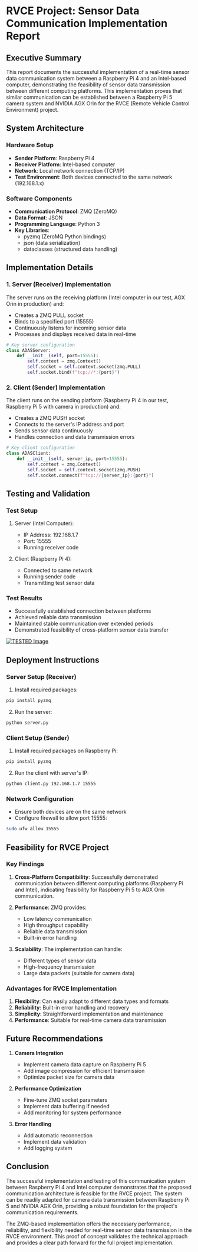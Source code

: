 # RVCE Project: Sensor Data Communication Implementation Report

## Executive Summary
This report documents the successful implementation of a real-time sensor data communication system between a Raspberry Pi 4 and an Intel-based computer, demonstrating the feasibility of sensor data transmission between different computing platforms. This implementation proves that similar communication can be established between a Raspberry Pi 5 camera system and NVIDIA AGX Orin for the RVCE (Remote Vehicle Control Environment) project.

## System Architecture

### Hardware Setup
- **Sender Platform**: Raspberry Pi 4
- **Receiver Platform**: Intel-based computer
- **Network**: Local network connection (TCP/IP)
- **Test Environment**: Both devices connected to the same network (192.168.1.x)

### Software Components
- **Communication Protocol**: ZMQ (ZeroMQ)
- **Data Format**: JSON
- **Programming Language**: Python 3
- **Key Libraries**: 
  - pyzmq (ZeroMQ Python bindings)
  - json (data serialization)
  - dataclasses (structured data handling)

## Implementation Details

### 1. Server (Receiver) Implementation
The server runs on the receiving platform (Intel computer in our test, AGX Orin in production) and:
- Creates a ZMQ PULL socket
- Binds to a specified port (15555)
- Continuously listens for incoming sensor data
- Processes and displays received data in real-time

```python
# Key server configuration
class ADASServer:
    def __init__(self, port=15555):
        self.context = zmq.Context()
        self.socket = self.context.socket(zmq.PULL)
        self.socket.bind(f"tcp://*:{port}")
```

### 2. Client (Sender) Implementation
The client runs on the sending platform (Raspberry Pi 4 in our test, Raspberry Pi 5 with camera in production) and:
- Creates a ZMQ PUSH socket
- Connects to the server's IP address and port
- Sends sensor data continuously
- Handles connection and data transmission errors

```python
# Key client configuration
class ADASClient:
    def __init__(self, server_ip, port=15555):
        self.context = zmq.Context()
        self.socket = self.context.socket(zmq.PUSH)
        self.socket.connect(f"tcp://{server_ip}:{port}")
```

## Testing and Validation

### Test Setup
1. Server (Intel Computer):
   - IP Address: 192.168.1.7
   - Port: 15555
   - Running receiver code

2. Client (Raspberry Pi 4):
   - Connected to same network
   - Running sender code
   - Transmitting test sensor data

### Test Results
- Successfully established connection between platforms
- Achieved reliable data transmission
- Maintained stable communication over extended periods
- Demonstrated feasibility of cross-platform sensor data transfer

[![TESTED Image](https://github.com/JaewooJoung/RVCE/edit/main/com/image.jpg)](https://github.com/JaewooJoung/RVCE/edit/main/com/test.mp4)

## Deployment Instructions

### Server Setup (Receiver)
1. Install required packages:
```bash
pip install pyzmq
```

2. Run the server:
```bash
python server.py
```

### Client Setup (Sender)
1. Install required packages on Raspberry Pi:
```bash
pip install pyzmq
```

2. Run the client with server's IP:
```bash
python client.py 192.168.1.7 15555
```

### Network Configuration
- Ensure both devices are on the same network
- Configure firewall to allow port 15555:
```bash
sudo ufw allow 15555
```

## Feasibility for RVCE Project

### Key Findings
1. **Cross-Platform Compatibility**: Successfully demonstrated communication between different computing platforms (Raspberry Pi and Intel), indicating feasibility for Raspberry Pi 5 to AGX Orin communication.

2. **Performance**: ZMQ provides:
   - Low latency communication
   - High throughput capability
   - Reliable data transmission
   - Built-in error handling

3. **Scalability**: The implementation can handle:
   - Different types of sensor data
   - High-frequency transmission
   - Large data packets (suitable for camera data)

### Advantages for RVCE Implementation
1. **Flexibility**: Can easily adapt to different data types and formats
2. **Reliability**: Built-in error handling and recovery
3. **Simplicity**: Straightforward implementation and maintenance
4. **Performance**: Suitable for real-time camera data transmission

## Future Recommendations

1. **Camera Integration**
   - Implement camera data capture on Raspberry Pi 5
   - Add image compression for efficient transmission
   - Optimize packet size for camera data

2. **Performance Optimization**
   - Fine-tune ZMQ socket parameters
   - Implement data buffering if needed
   - Add monitoring for system performance

3. **Error Handling**
   - Add automatic reconnection
   - Implement data validation
   - Add logging system

## Conclusion
The successful implementation and testing of this communication system between Raspberry Pi 4 and Intel computer demonstrates that the proposed communication architecture is feasible for the RVCE project. The system can be readily adapted for camera data transmission between Raspberry Pi 5 and NVIDIA AGX Orin, providing a robust foundation for the project's communication requirements.

The ZMQ-based implementation offers the necessary performance, reliability, and flexibility needed for real-time sensor data transmission in the RVCE environment. This proof of concept validates the technical approach and provides a clear path forward for the full project implementation.
